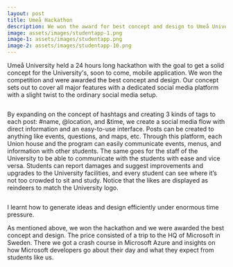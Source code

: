 ```yaml
---
layout: post
title: Umeå Hackathon
description: We won the award for best concept and design to Umeå University's new student app.
image: assets/images/studentapp-1.png
image-1: assets/images/studentapp.png
image-2: assets/images/studentapp-10.png
---
```


Umeå University held a 24 hours long hackathon with the goal to get a solid concept for the University's, soon to come, mobile application. We won the competition and were awarded the best concept and design. Our concept sets out to cover all major features with a dedicated social media platform with a slight twist to the ordinary social media setup. 

<span class="image main"><img src="{{ site.baseurl }}/{{ page.image-1 }}" alt="" /></span>

By expanding on the concept of hashtags and creating 3 kinds of tags to each post: #name, @location, and &time, we create a social media flow with direct information and an easy-to-use interface. Posts can be created to anything like events, questions, and maps, etc. Through this platform, each Union house and the program can easily communicate events, menus, and information with other students. The same goes for the staff of the University to be able to communicate with the students with ease and vice versa. Students can report damages and suggest improvements and upgrades to the University facilities, and every student can see where it’s not too crowded to sit and study. Notice that the likes are displayed as reindeers to match the University logo.

<span class="image main"><img src="{{ site.baseurl }}/{{ page.image-2 }}" alt="" /></span>

I learnt how to generate ideas and design efficiently under enormous time pressure.

As mentioned above, we won the hackathon and we were awarded the best concept and design. The price consisted of a trip to the HQ of Microsoft in Sweden. There we got a crash course in Microsoft Azure and insights on how Microsoft developers go about their day and what they expect from students like us.